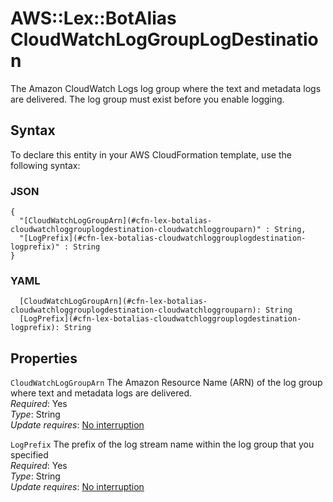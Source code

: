# AWS::Lex::BotAlias CloudWatchLogGroupLogDestination<a name="aws-properties-lex-botalias-cloudwatchloggrouplogdestination"></a>

The Amazon CloudWatch Logs log group where the text and metadata logs are delivered\. The log group must exist before you enable logging\.

## Syntax<a name="aws-properties-lex-botalias-cloudwatchloggrouplogdestination-syntax"></a>

To declare this entity in your AWS CloudFormation template, use the following syntax:

### JSON<a name="aws-properties-lex-botalias-cloudwatchloggrouplogdestination-syntax.json"></a>

```
{
  "[CloudWatchLogGroupArn](#cfn-lex-botalias-cloudwatchloggrouplogdestination-cloudwatchloggrouparn)" : String,
  "[LogPrefix](#cfn-lex-botalias-cloudwatchloggrouplogdestination-logprefix)" : String
}
```

### YAML<a name="aws-properties-lex-botalias-cloudwatchloggrouplogdestination-syntax.yaml"></a>

```
  [CloudWatchLogGroupArn](#cfn-lex-botalias-cloudwatchloggrouplogdestination-cloudwatchloggrouparn): String
  [LogPrefix](#cfn-lex-botalias-cloudwatchloggrouplogdestination-logprefix): String
```

## Properties<a name="aws-properties-lex-botalias-cloudwatchloggrouplogdestination-properties"></a>

`CloudWatchLogGroupArn`  <a name="cfn-lex-botalias-cloudwatchloggrouplogdestination-cloudwatchloggrouparn"></a>
The Amazon Resource Name \(ARN\) of the log group where text and metadata logs are delivered\.  
*Required*: Yes  
*Type*: String  
*Update requires*: [No interruption](https://docs.aws.amazon.com/AWSCloudFormation/latest/UserGuide/using-cfn-updating-stacks-update-behaviors.html#update-no-interrupt)

`LogPrefix`  <a name="cfn-lex-botalias-cloudwatchloggrouplogdestination-logprefix"></a>
The prefix of the log stream name within the log group that you specified   
*Required*: Yes  
*Type*: String  
*Update requires*: [No interruption](https://docs.aws.amazon.com/AWSCloudFormation/latest/UserGuide/using-cfn-updating-stacks-update-behaviors.html#update-no-interrupt)